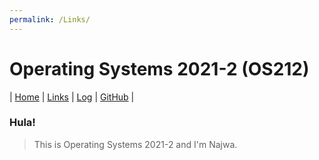 ```yaml
---
permalink: /Links/
---
```


# Operating Systems 2021-2 (OS212)

| [Home](#) | [Links](Links) | [Log](https://nakarz.github.io/os212/TXT/mylog.txt) | [GitHub](https://github.com/nakarz/os212) |

### Hula!

> This is Operating Systems 2021-2 and I'm Najwa.
